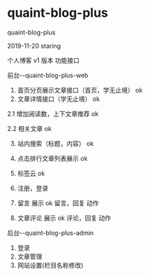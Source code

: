 # quaint-blog-plus
quaint-blog-plus

2019-11-20 staring

个人博客 v1 版本 功能接口

前台--quaint-blog-plus-web

1. 首页分页展示文章接口（首页，学无止境） ok
2. 文章详情接口（学无止境） ok

2.1 增加阅读数，上下文章推荐 ok

2.2 相关文章 ok

3. 站内搜索（标题，内容） ok

5. 点击排行文章列表展示  ok

6. 标签云  ok

7. 注册，登录
8. 留言 展示 ok  留言，回复 动作
9. 文章评论 展示 ok  评论，回复 动作

后台--quaint-blog-plus-admin

1. 登录
2. 文章管理
3. 网站设置(栏目名称修改)

    